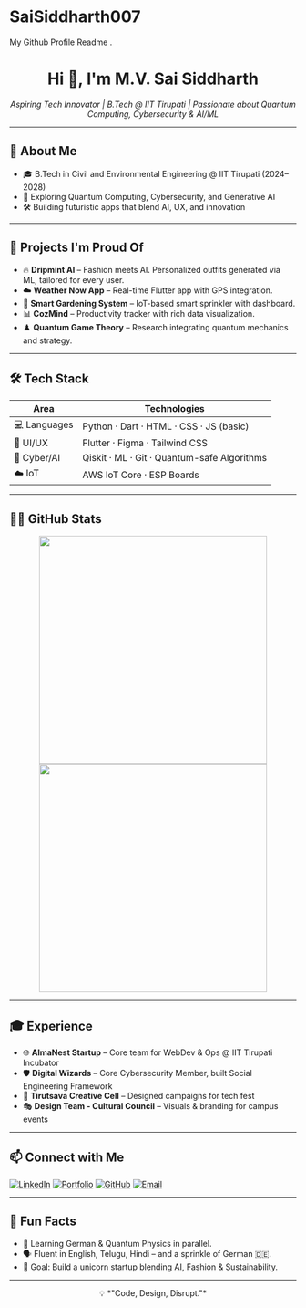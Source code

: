 # SaiSiddharth007
My Github Profile Readme .

<h1 align="center">Hi 👋, I'm M.V. Sai Siddharth</h1>
<p align="center">
  <em>Aspiring Tech Innovator | B.Tech @ IIT Tirupati | Passionate about Quantum Computing, Cybersecurity & AI/ML</em>
</p>

---

## 🚀 About Me

- 🎓 B.Tech in Civil and Environmental Engineering @ IIT Tirupati (2024–2028)
- 🧠 Exploring Quantum Computing, Cybersecurity, and Generative AI
- 🛠️ Building futuristic apps that blend AI, UX, and innovation

---

## 🧩 Projects I'm Proud Of

- 🔥 **Dripmint AI** – Fashion meets AI. Personalized outfits generated via ML, tailored for every user.
- ☁️ **Weather Now App** – Real-time Flutter app with GPS integration.
- 🌱 **Smart Gardening System** – IoT-based smart sprinkler with dashboard.
- 📊 **CozMind** – Productivity tracker with rich data visualization.
- ♟️ **Quantum Game Theory** – Research integrating quantum mechanics and strategy.

---

## 🛠️ Tech Stack

| Area       | Technologies |
|------------|--------------|
| 💻 Languages | Python · Dart · HTML · CSS · JS (basic) |
| 🎨 UI/UX     | Flutter · Figma · Tailwind CSS |
| 🔐 Cyber/AI  | Qiskit · ML · Git · Quantum-safe Algorithms |
| ☁️ IoT       | AWS IoT Core · ESP Boards |

---

## 👨‍💻 GitHub Stats

<p align="center">
  <img src="https://github-readme-stats.vercel.app/api?username=SaiSiddharth07&show_icons=true&theme=radical" width="400" />
  <img src="https://github-readme-streak-stats.herokuapp.com/?user=SaiSiddharth07&theme=radical" width="400" />
</p>

---

## 🎓 Experience

- 🌐 **AlmaNest Startup** – Core team for WebDev & Ops @ IIT Tirupati Incubator
- 🛡️ **Digital Wizards** – Core Cybersecurity Member, built Social Engineering Framework
- 🎨 **Tirutsava Creative Cell** – Designed campaigns for tech fest
- 🎭 **Design Team - Cultural Council** – Visuals & branding for campus events

---

## 📫 Connect with Me

[![LinkedIn](https://img.shields.io/badge/-LinkedIn-blue?style=flat-square&logo=linkedin&logoColor=white)](https://www.linkedin.com/in/m-v-sai-siddharth)
[![Portfolio](https://img.shields.io/badge/Portfolio-Snowy--Theme-orange?style=flat-square&logo=vercel&logoColor=white)](https://sai-portfolio-snowy.vercel.app)
[![GitHub](https://img.shields.io/badge/GitHub-SaiSiddharth07-lightgrey?style=flat-square&logo=github)](https://github.com/SaiSiddharth07)
[![Email](https://img.shields.io/badge/Gmail-mvssiddharth@gmail.com-red?style=flat-square&logo=gmail&logoColor=white)](mailto:mvssiddharth@gmail.com)

---

## 🧠 Fun Facts

- 🧠 Learning German & Quantum Physics in parallel.
- 🗣️ Fluent in English, Telugu, Hindi – and a sprinkle of German 🇩🇪.
- 🏁 Goal: Build a unicorn startup blending AI, Fashion & Sustainability.

---

<p align="center">
  💡 *"Code, Design, Disrupt."*
</p>

